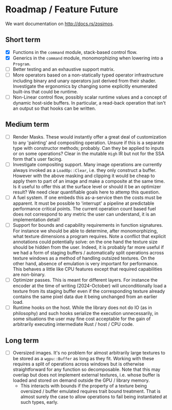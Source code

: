 # Roadmap / Feature Future

We want documentation on <http://docs.rs/zosimos>.

## Short term

- [x] Functions in the `command` module, stack-based control flow.
- [x] Generics in the `command` module, monomorphizing when lowering into a
  `Program`.
- [ ] Better testing and an exhaustive support matrix.
- [ ] More operators based on a non-statically typed operator infrastructure
  including binary and unary operators just derived from their shader.
  Investigate the ergonomics by changing some explicitly enumerated built-ins
  that could be runtime.
- [ ] Non-Linear control flow, possibly scalar runtime values and a concept of
  dynamic host-side buffers. In particular, a read-back operation that isn't an
  output so that hooks can be written.

## Medium term

- [ ] Render Masks. These would instantly offer a great deal of customization
  to any 'painting' and compositing operation. Unsure if this is a separate
  type with constructor methods; probably. Can they be applied to inputs or on
  some operations? Clear in the mutable `High` IR but not for the SSA form
  that's user facing.
- [ ] Investigate compositing support. Many image operations are currently
  always invoked as a `LoadOp::Clear`, i.e. they only construct a buffer.
  However with the above masking and clipping it would be cheap to apply them
  to part of an image and make a composite at the same time. Is it useful to
  offer this at the surface level or should it be an optimizer result? We need
  clear quantifiable goals here to attemp this question.
- [ ] A fuel system. If one embeds this as-a-service then the costs must be
  apparent. It must be possible to 'interrupt' a pipeline at predictable
  performance critical points. The current operation count based fuel does not
  correspond to any metric the user can understand, it is an implementation
  detail!
- [ ] Support for bounds and capability requirements in function signatures.
  For instance we should be able to determine, after monomorphizing, what
  texture dimensions a program requires. Note a conflict that explicit
  annotations could potentially solve: on the one hand the texture size should
  be hidden from the user. Indeed, it is probably far more useful if we had a
  form of staging buffers / automatically split operations across texture
  windows as a method of handling outsized textures. On the other hand, absence
  of emulation is very important for performance. This behaves a little like
  CPU features except that required capabilities are non-binary.
- [ ] Optimizer passes. This is meant for different layers. For instance the
  encoder at the time of writing (2024-October) will unconditionally load a
  texture from its staging buffer even if the corresponding texture already
  contains the same pixel data due it being unchanged from an earlier load.
- [ ] Runtime hooks on the host. While the library does not do IO (as in
  philosophy) and such hooks serialize the execution unnecessarily, in some
  situations the user may fine cost acceptable for the gain of arbitrarily
  executing intermediate Rust / host / CPU code.

## Long term
- [ ] Oversized images. It's no problem for almost arbitrarily large textures
  to be stored as a `wgpu::Buffer` as long as they fit. Working with these
  requires a split of operations across windows but is otherwise
  straightforward for any function so decomposable. Note that this may overlap
  but does not implement external textures, i.e. whose buffer is loaded and
  stored on demand outside the GPU / library memory.
  - This interacts with bounds if the property of a texture being oversized /
    buffer emulated requires trait bound treatment. That is almost surely the
    case to allow operations to fail being instantiated at such types, early.
